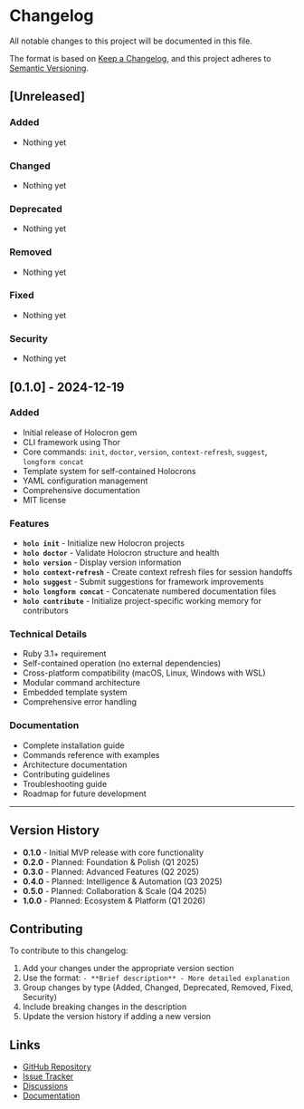 # Changelog

All notable changes to this project will be documented in this file.

The format is based on [Keep a Changelog](https://keepachangelog.com/en/1.0.0/),
and this project adheres to [Semantic Versioning](https://semver.org/spec/v2.0.0.html).

## [Unreleased]

### Added
- Nothing yet

### Changed
- Nothing yet

### Deprecated
- Nothing yet

### Removed
- Nothing yet

### Fixed
- Nothing yet

### Security
- Nothing yet

## [0.1.0] - 2024-12-19

### Added
- Initial release of Holocron gem
- CLI framework using Thor
- Core commands: `init`, `doctor`, `version`, `context-refresh`, `suggest`, `longform concat`
- Template system for self-contained Holocrons
- YAML configuration management
- Comprehensive documentation
- MIT license

### Features
- **`holo init`** - Initialize new Holocron projects
- **`holo doctor`** - Validate Holocron structure and health
- **`holo version`** - Display version information
- **`holo context-refresh`** - Create context refresh files for session handoffs
- **`holo suggest`** - Submit suggestions for framework improvements
- **`holo longform concat`** - Concatenate numbered documentation files
- **`holo contribute`** - Initialize project-specific working memory for contributors

### Technical Details
- Ruby 3.1+ requirement
- Self-contained operation (no external dependencies)
- Cross-platform compatibility (macOS, Linux, Windows with WSL)
- Modular command architecture
- Embedded template system
- Comprehensive error handling

### Documentation
- Complete installation guide
- Commands reference with examples
- Architecture documentation
- Contributing guidelines
- Troubleshooting guide
- Roadmap for future development

---

## Version History

- **0.1.0** - Initial MVP release with core functionality
- **0.2.0** - Planned: Foundation & Polish (Q1 2025)
- **0.3.0** - Planned: Advanced Features (Q2 2025)
- **0.4.0** - Planned: Intelligence & Automation (Q3 2025)
- **0.5.0** - Planned: Collaboration & Scale (Q4 2025)
- **1.0.0** - Planned: Ecosystem & Platform (Q1 2026)

## Contributing

To contribute to this changelog:

1. Add your changes under the appropriate version section
2. Use the format: `- **Brief description** - More detailed explanation`
3. Group changes by type (Added, Changed, Deprecated, Removed, Fixed, Security)
4. Include breaking changes in the description
5. Update the version history if adding a new version

## Links

- [GitHub Repository](https://github.com/dandailey/holocron)
- [Issue Tracker](https://github.com/dandailey/holocron/issues)
- [Discussions](https://github.com/dandailey/holocron/discussions)
- [Documentation](https://github.com/dandailey/holocron/tree/main/docs)
